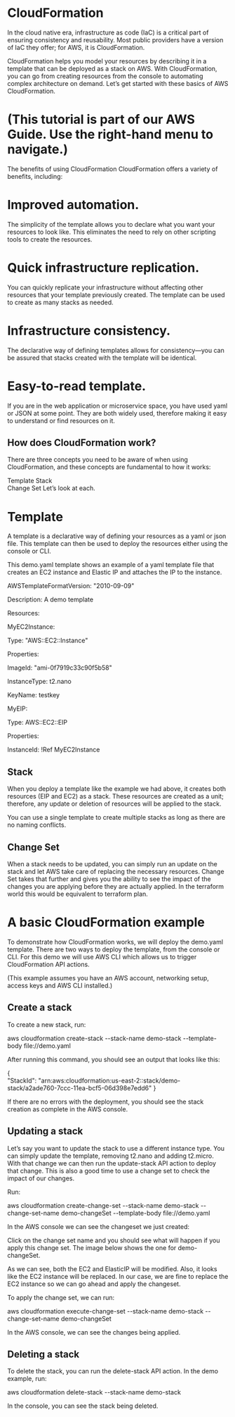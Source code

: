 
# CloudFormation     

   

    
In the cloud native era, infrastructure as code (IaC) is a critical part of ensuring consistency and reusability. Most public providers have a version of IaC they offer; for AWS, it is CloudFormation.
   
CloudFormation helps you model your resources by describing it in a template that can be deployed as a stack on AWS. With CloudFormation, you can go from creating resources from the console to automating complex architecture on demand. Let’s get started with these basics of AWS CloudFormation.

# (This tutorial is part of our AWS Guide. Use the right-hand menu to navigate.)
      
The benefits of using CloudFormation
CloudFormation offers a variety of benefits, including:
    
# Improved automation. 

The simplicity of the template allows you to declare what you want your resources to look like. This eliminates the need to rely on other scripting tools to create the resources.

# Quick infrastructure replication. 

You can quickly replicate your infrastructure without affecting other resources that your template previously created. The template can be used to create as many stacks as needed.

# Infrastructure consistency. 

The declarative way of defining templates allows for consistency—you can be assured that stacks created with the template will be identical.

# Easy-to-read template. 

If you are in the web application or microservice space, you have used yaml or JSON at some point. They are both widely used, therefore making it easy to understand or find resources on it.

## How does CloudFormation work?
 
There are three concepts you need to be aware of when using CloudFormation, and these concepts are fundamental to how it works:
     
Template
Stack      
Change Set
Let’s look at each.

# Template
A template is a declarative way of defining your resources as a yaml or json file. This template can then be used to deploy the resources either using the console or CLI.

This demo.yaml template shows an example of a yaml template file that creates an EC2 instance and Elastic IP and attaches the IP to the instance.


AWSTemplateFormatVersion: "2010-09-09"

Description: A demo template

Resources:

MyEC2Instance:

Type: "AWS::EC2::Instance"

Properties:


ImageId: "ami-0f7919c33c90f5b58"

InstanceType: t2.nano
     
KeyName: testkey

MyEIP:

Type: AWS::EC2::EIP

Properties:

InstanceId: !Ref MyEC2Instance



## Stack

When you deploy a template like the example we had above, it creates both resources (EIP and EC2) as a stack. These resources are created as a unit; therefore, any update or deletion of resources will be applied to the stack.

You can use a single template to create multiple stacks as long as there are no naming conflicts.

## Change Set

When a stack needs to be updated, you can simply run an update on the stack and let AWS take care of replacing the necessary resources. Change Set takes that further and gives you the ability to see the impact of the changes you are applying before they are actually applied. In the terraform world this would be equivalent to terraform plan.

# A basic CloudFormation example

To demonstrate how CloudFormation works, we will deploy the demo.yaml template. There are two ways to deploy the template, from the console or CLI. For this demo we will use AWS CLI which allows us to trigger CloudFormation API actions.

(This example assumes you have an AWS account, networking setup, access keys and AWS CLI installed.)

## Create a stack

To create a new stack, run:


aws cloudformation create-stack --stack-name  demo-stack --template-body file://demo.yaml

After running this command, you should see an output that looks like this:


{    
"StackId": "arn:aws:cloudformation:us-east-2:<ACCOUNT>:stack/demo-stack/a2ade760-7ccc-11ea-bcf5-06d398e7edd6"
}

If there are no errors with the deployment, you should see the stack creation as complete in the AWS console.


## Updating a stack

Let’s say you want to update the stack to use a different instance type. You can simply update the template, removing t2.nano and adding t2.micro. With that change we can then run the update-stack API action to deploy that change. This is also a good time to use a change set to check the impact of our changes.

Run:

aws cloudformation create-change-set --stack-name demo-stack --change-set-name demo-changeSet --template-body file://demo.yaml

In the AWS console we can see the changeset we just created:


Click on the change set name and you should see what will happen if you apply this change set. The image below shows the one for demo-changeSet.


As we can see, both the EC2 and ElasticIP will be modified. Also, it looks like the EC2 instance will be replaced. In our case, we are fine to replace the EC2 instance so we can go ahead and apply the changeset.

To apply the change set, we can run:


aws cloudformation execute-change-set --stack-name demo-stack --change-set-name demo-changeSet

In the AWS console, we can see the changes being applied.


## Deleting a stack

To delete the stack, you can run the delete-stack API action. In the demo example, run:


aws cloudformation delete-stack --stack-name demo-stack

In the console, you can see the stack being deleted.


     
